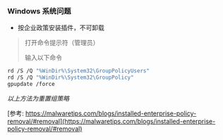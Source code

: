 ### Windows 系统问题

-  按企业政策安装插件，不可卸载

> 打开命令提示符（管理员）
>
> 输入以下命令

```bash
rd /S /Q "%WinDir%\System32\GroupPolicyUsers"
rd /S /Q "%WinDir%\System32\GroupPolicy"
gpupdate /force
```

*以上方法为重置组策略*

[参考: https://malwaretips.com/blogs/installed-enterprise-policy-removal/#removal](https://malwaretips.com/blogs/installed-enterprise-policy-removal/#removal)


